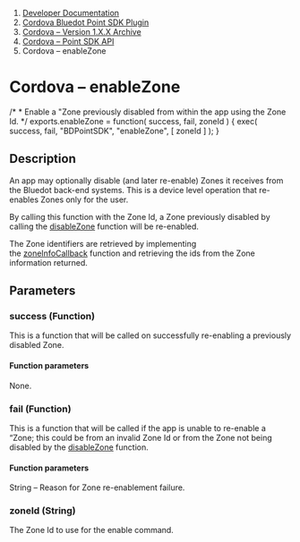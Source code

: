 1.  [Developer Documentation](https://docs.bluedot.io)
2.  [Cordova Bluedot Point SDK Plugin](https://docs.bluedot.io/cordova-bluedot-plug-in/)
3.  [Cordova – Version 1.X.X Archive](https://docs.bluedot.io/cordova-bluedot-plug-in/cordova-version-1-x-x-archive/)
4.  [Cordova – Point SDK API](https://docs.bluedot.io/cordova-bluedot-plug-in/cordova-version-1-x-x-archive/cordova-point-sdk-api/)
5.  Cordova – enableZone

Cordova – enableZone
====================

/\*
 \*  Enable a "Zone previously disabled from within the app using the Zone Id.
 \*/
exports.enableZone \= function( success, fail, zoneId )
{
    exec( success, fail, "BDPointSDK", "enableZone", \[ zoneId \] );
}

Description
-----------

An app may optionally disable (and later re-enable) Zones it receives from the Bluedot back-end systems. This is a device level operation that re-enables Zones only for the user.

By calling this function with the Zone Id, a Zone previously disabled by calling the [disableZone](/cordova-bluedot-plug-in/cordova-point-sdk-api/cordova-disablezone/) function will be re-enabled.

The Zone identifiers are retrieved by implementing the [zoneInfoCallback](/cordova-bluedot-plug-in/cordova-point-sdk-api/cordova-zoneinfocallback/) function and retrieving the ids from the Zone information returned.

Parameters
----------

### success (Function)

This is a function that will be called on successfully re-enabling a previously disabled Zone.

#### Function parameters

None.

### fail (Function)

This is a function that will be called if the app is unable to re-enable a “Zone; this could be from an invalid Zone Id or from the Zone not being disabled by the [disableZone](/cordova-bluedot-plug-in/cordova-point-sdk-api/cordova-disablezone/) function.

#### Function parameters

String – Reason for Zone re-enablement failure.

### zoneId (String)

The Zone Id to use for the enable command.